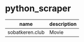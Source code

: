 # python_scraper

| name | description |
|-----------|--------------------------------------------|
| sobatkeren.club	| Movie |
